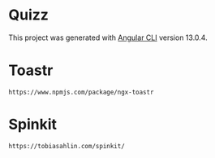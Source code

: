 # Quizz

This project was generated with [Angular CLI](https://github.com/angular/angular-cli) version 13.0.4.

# Toastr
```
https://www.npmjs.com/package/ngx-toastr
```

# Spinkit
```
https://tobiasahlin.com/spinkit/
```



